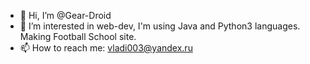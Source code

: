 - 👋 Hi, I’m @Gear-Droid
- 👀 I’m interested in web-dev, I'm using Java and Python3 languages. Making Football School site.
- 📫 How to reach me: vladi003@yandex.ru

<!---
Gear-Droid/Gear-Droid is a ✨ special ✨ repository because its `README.md` (this file) appears on your GitHub profile.
You can click the Preview link to take a look at your changes.
--->
